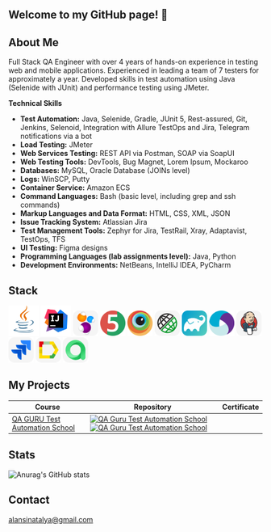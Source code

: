 ## Welcome to my GitHub page! 👋

## About Me
Full Stack QA Engineer with over 4 years of hands-on experience in testing web and mobile applications. Experienced in leading a team of 7 testers for approximately a year. Developed skills in test automation using Java (Selenide with JUnit) and performance testing using JMeter.

**Technical Skills**
+ **Test Automation:** Java, Selenide, Gradle, JUnit 5, Rest-assured, Git, Jenkins, Selenoid, Integration with Allure TestOps and Jira, Telegram notifications via a bot
+ **Load Testing:** JMeter
+ **Web Services Testing:** REST API via Postman, SOAP via SoapUI
+ **Web Testing Tools:** DevTools, Bug Magnet, Lorem Ipsum, Mockaroo
+ **Databases:** MySQL, Oracle Database (JOINs level)
+ **Logs:** WinSCP, Putty
+ **Container Service:** Amazon ECS
+ **Command Languages:** Bash (basic level, including grep and ssh commands)
+ **Markup Languages and Data Format:** HTML, CSS, XML, JSON
+ **Issue Tracking System:** Atlassian Jira
+ **Test Management Tools:** Zephyr for Jira, TestRail, Xray, Adaptavist, TestOps, TFS
+ **UI Testing:** Figma designs
+ **Programming Languages (lab assignments level):** Java, Python
+ **Development Environments:** NetBeans, IntelliJ IDEA, PyCharm

## Stack
<a href="https://www.java.com/"><img src="image/logo/Java.svg" width="60" height="60"  alt="Java"/></a>
<a href="https://www.jetbrains.com/idea/"><img src="image/logo/Idea.svg" width="60" height="60"  alt="IDEA"/></a>
<a href="https://selenide.org"><img src="image/logo/selenide.svg" title="Selenide" alt="Selenide" width="50" height="50"/></a>
<a href="https://junit.org/junit5"><img src="image/logo/junit5.svg" title="JUnit5" alt="JUnit5" width="50" height="50"/></a>
<a href="https://www.browserstack.com/"><img src="image/logo/Browserstack.svg" width="50" height="50"  alt="Browserstack"/></a>
<a href="https://rest-assured.io"><img src="image/logo/rest_assured.svg" title="REST Assured" alt="REST Assured" width="50" height="50"/></a>
<a href="https://gradle.org"><img src="image/logo/gradle.svg" title="Gradle" alt="Gradle" width="50" height="50"/></a>
<a href="https://appium.io/"><img src="image/logo/Appium.svg" width="50" height="50"  alt="Appium"/></a>
<a href="https://www.jenkins.io"><img src="image/logo/jenkins.svg" title="Jenkins" alt="Jenkins" width="50" height="50"/></a>
<a href="https://www.atlassian.com/software/jira"><img src="image/logo/jira.svg" title="Jira" alt="Jira" width="50" height="50"/></a>
<a href="https://qameta.io/allure-report"><img src="image/logo/allure_report.svg" title="Allure Report" alt="Allure Report" width="50" height="50"/></a>
<a href="https://qameta.io"><img src="image/logo/allure_testops.svg" title="Allure Testops" alt="REST Assured" width="50" height="50"/></a>

## My Projects
| Course                                             | Repository                                                                                                                                                                                                                                                                                                                                                                                                                                                      | Certificate                                                          |
|----------------------------------------------------|-----------------------------------------------------------------------------------------------------------------------------------------------------------------------------------------------------------------------------------------------------------------------------------------------------------------------------------------------------------------------------------------------------------------------------------------------------------------|----------------------------------------------------------------------| 
| [QA GURU Test Automation School](https://qa.guru/) | [![QA Guru Test Automation School](https://github-readme-stats.vercel.app/api/pin/?username=NatalyaAlAnsi&repo=near-earth-object-tests&bg_color=DEG,FBD3E9,BE81F7)](https://github.com/natalyaalansi/near-earth-object-tests) [![QA Guru Test Automation School](https://github-readme-stats.vercel.app/api/pin/?username=NatalyaAlAnsi&repo=rest-assured-reqres-tests&bg_color=DEG,FBD3E9,BE81F7)](https://github.com/natalyaalansi/rest-assured-reqres-tests) ||

## Stats
![Anurag's GitHub stats](https://github-readme-stats.vercel.app/api?username=NatalyaAlAnsi&show_icons=true&bg_color=00000000)

## Contact
alansinatalya@gmail.com

<!--
**natalyaalansi/natalyaalansi** is a ✨ _special_ ✨ repository because its `README.md` (this file) appears on your GitHub profile.





